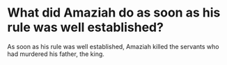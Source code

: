 # What did Amaziah do as soon as his rule was well established?

As soon as his rule was well established, Amaziah killed the servants who had murdered his father, the king.
